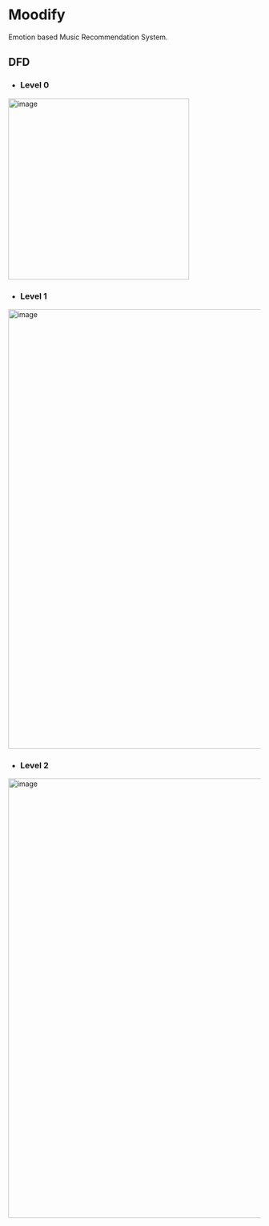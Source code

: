 # Moodify

Emotion based Music Recommendation System.

## DFD

- ### Level 0
<img width="361" alt="image" src="https://user-images.githubusercontent.com/58645688/232446749-bb5b274a-a8a1-4b1e-9288-0c8a44224ac3.png">

- ### Level 1
<img width="876" alt="image" src="https://user-images.githubusercontent.com/58645688/232446925-ba21e847-06e3-41cc-9231-4889a2eae306.png">

- ### Level 2
<img width="876" alt="image" src="https://user-images.githubusercontent.com/58645688/232447058-6c0da6c6-f331-45ea-baa6-111aefcf114c.png">
